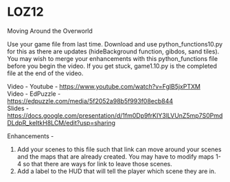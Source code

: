 # LOZ12
Moving Around the Overworld

Use your game file from last time.  Download and use python_functions10.py for this as there are updates (hideBackground function, gibdos, sand tiles).  You may wish to merge your enhancements with this python_functions file before you begin the video.  If you get stuck, game1.10.py is the completed file at the end of the video.

Video - Youtube - https://www.youtube.com/watch?v=FglB5jxPTXM   
Video - EdPuzzle - https://edpuzzle.com/media/5f2052a98b5f993f08ecb844  
Slides - https://docs.google.com/presentation/d/1fm0Dp9frKIY3lLVUnZ5mp7S0PmdDLdpR_keItkH8LCM/edit?usp=sharing  

Enhancements - 
1. Add your scenes to this file such that link can move around your scenes and the maps that are already created.  You may have to modify maps 1-4 so that there are ways for link to leave those scenes.
2. Add a label to the HUD that will tell the player which scene they are in.
